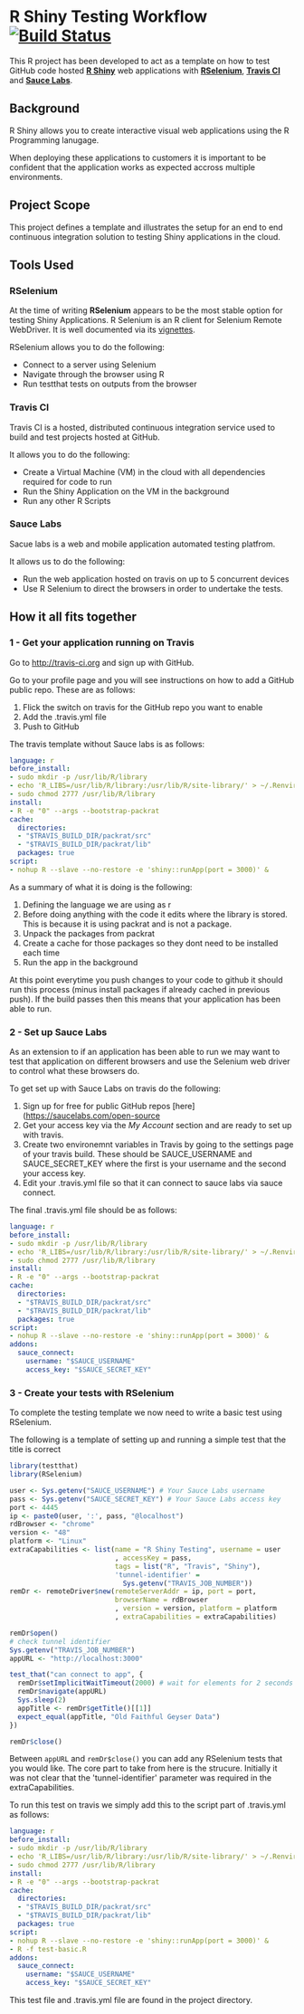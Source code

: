 # R Shiny Testing Workflow [![Build Status](https://travis-ci.org/adamrobinson361/travis.svg?branch=master)](https://travis-ci.org/adamrobinson361/travis)

This R project has been developed to act as a template on how to test GitHub code hosted **[R Shiny](https://shiny.rstudio.com/)** web applications with **[RSelenium](https://github.com/ropensci/RSelenium)**, **[Travis CI](https://travis-ci.org/)** and **[Sauce Labs](https://saucelabs.com/)**. 

## Background

R Shiny allows you to create interactive visual web applications using the R Programming lanugage.

When deploying these applications to customers it is important to be confident that the application works as expected accross multiple environments. 

## Project Scope

This project defines a template and illustrates the setup for an end to end continuous integration solution to testing Shiny applications in the cloud. 

## Tools Used

### RSelenium 

At the time of writing **RSelenium** appears to be the most stable option for testing Shiny Applications. R Selenium is an R client for Selenium Remote WebDriver. It is well documented via its [vignettes](https://cran.r-project.org/web/packages/RSelenium/vignettes).

RSelenium allows you to do the following:

- Connect to a server using Selenium
- Navigate through the browser using R
- Run testthat tests on outputs from the browser

### Travis CI

Travis CI is a hosted, distributed continuous integration service used to build and test projects hosted at GitHub. 

It allows you to do the following:

- Create a Virtual Machine (VM) in the cloud with all dependencies required for code to run
- Run the Shiny Application on the VM in the background
- Run any other R Scripts

### Sauce Labs

Sacue labs is a web and mobile application automated testing platfrom. 

It allows us to do the following:

- Run the web application hosted on travis on up to 5 concurrent devices
- Use R Selenium to direct the browsers in order to undertake the tests. 

## How it all fits together

### 1 - Get your application running on Travis

Go to http://travis-ci.org and sign up with GitHub. 

Go to your profile page and you will see instructions on how to add a GitHub public repo. These are as follows:

1. Flick the switch on travis for the GitHub repo you want to enable
2. Add the .travis.yml file
3. Push to GitHub

The travis template without Sauce labs is as follows:

``` yml
language: r
before_install:
- sudo mkdir -p /usr/lib/R/library
- echo 'R_LIBS=/usr/lib/R/library:/usr/lib/R/site-library/' > ~/.Renviron
- sudo chmod 2777 /usr/lib/R/library
install:
- R -e "0" --args --bootstrap-packrat
cache:
  directories:
  - "$TRAVIS_BUILD_DIR/packrat/src"
  - "$TRAVIS_BUILD_DIR/packrat/lib"
  packages: true
script:
- nohup R --slave --no-restore -e 'shiny::runApp(port = 3000)' &
```

As a summary of what it is doing is the following:

1. Defining the language we are using as r
2. Before doing anything with the code it edits where the library is stored. This is because it is using packrat and is not a package. 
3. Unpack the packages from packrat
4. Create a cache for those packages so they dont need to be installed each time
5. Run the app in the background

At this point everytime you push changes to your code to github it should run this process (minus install packages if already cached in previous push). If the build passes then this means that your application has been able to run. 

### 2 - Set up Sauce Labs

As an extension to if an application has been able to run we may want to test that application on different browsers and use the Selenium web driver to control what these browsers do. 

To get set up with Sauce Labs on travis do the following:

1. Sign up for free for public GitHub repos [here](https://saucelabs.com/open-source
2. Get your access key via the *My Account* section and are ready to set up with travis.
3. Create two environemnt variables in Travis by going to the settings page of your travis build. These should be SAUCE_USERNAME and SAUCE_SECRET_KEY where the first is your username and the second your access key. 
4. Edit your .travis.yml file so that it can connect to sauce labs via sauce connect. 

The final .travis.yml file should be as follows:

``` yml
language: r
before_install:
- sudo mkdir -p /usr/lib/R/library
- echo 'R_LIBS=/usr/lib/R/library:/usr/lib/R/site-library/' > ~/.Renviron
- sudo chmod 2777 /usr/lib/R/library
install:
- R -e "0" --args --bootstrap-packrat
cache:
  directories:
  - "$TRAVIS_BUILD_DIR/packrat/src"
  - "$TRAVIS_BUILD_DIR/packrat/lib"
  packages: true
script:
- nohup R --slave --no-restore -e 'shiny::runApp(port = 3000)' &
addons:
  sauce_connect:
    username: "$SAUCE_USERNAME"
    access_key: "$SAUCE_SECRET_KEY"
```

### 3 - Create your tests with RSelenium

To complete the testing template we now need to write a basic test using RSelenium.

The following is a template of setting up and running a simple test that the title is correct

``` r
library(testthat)
library(RSelenium)

user <- Sys.getenv("SAUCE_USERNAME") # Your Sauce Labs username
pass <- Sys.getenv("SAUCE_SECRET_KEY") # Your Sauce Labs access key 
port <- 4445
ip <- paste0(user, ':', pass, "@localhost")
rdBrowser <- "chrome"
version <- "48"
platform <- "Linux"
extraCapabilities <- list(name = "R Shiny Testing", username = user
                          , accessKey = pass, 
                          tags = list("R", "Travis", "Shiny"), 
                          'tunnel-identifier' = 
                            Sys.getenv("TRAVIS_JOB_NUMBER"))
remDr <- remoteDriver$new(remoteServerAddr = ip, port = port, 
                          browserName = rdBrowser
                          , version = version, platform = platform
                          , extraCapabilities = extraCapabilities)

remDr$open()
# check tunnel identifier
Sys.getenv("TRAVIS_JOB_NUMBER")
appURL <- "http://localhost:3000"

test_that("can connect to app", {  
  remDr$setImplicitWaitTimeout(2000) # wait for elements for 2 seconds
  remDr$navigate(appURL)
  Sys.sleep(2)
  appTitle <- remDr$getTitle()[[1]]
  expect_equal(appTitle, "Old Faithful Geyser Data")  
})

remDr$close()
```

Between `appURL` and `remDr$close()` you can add any RSelenium tests that you would like. The core part to take from here is the strucure. Initially it was not clear that the 'tunnel-identifier' parameter was required in the extraCapabilities. 

To run this test on travis we simply add this to the script part of .travis.yml as follows:

``` yml
language: r
before_install:
- sudo mkdir -p /usr/lib/R/library
- echo 'R_LIBS=/usr/lib/R/library:/usr/lib/R/site-library/' > ~/.Renviron
- sudo chmod 2777 /usr/lib/R/library
install:
- R -e "0" --args --bootstrap-packrat
cache:
  directories:
  - "$TRAVIS_BUILD_DIR/packrat/src"
  - "$TRAVIS_BUILD_DIR/packrat/lib"
  packages: true
script:
- nohup R --slave --no-restore -e 'shiny::runApp(port = 3000)' &
- R -f test-basic.R
addons:
  sauce_connect:
    username: "$SAUCE_USERNAME"
    access_key: "$SAUCE_SECRET_KEY"
```

This test file and .travis.yml file are found in the project directory. 






